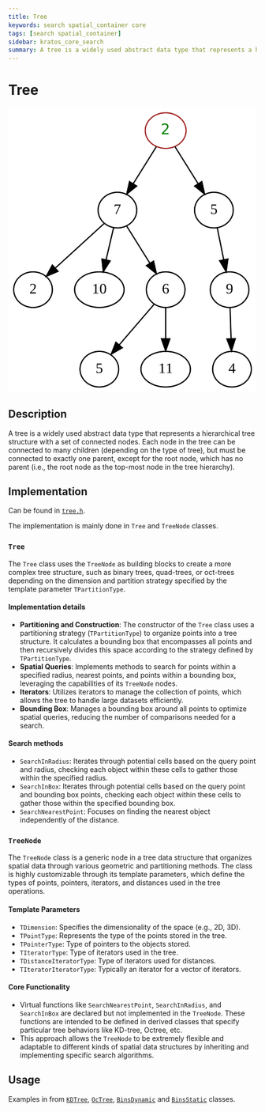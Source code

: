 ```yaml
---
title: Tree
keywords: search spatial_container core
tags: [search spatial_container]
sidebar: kratos_core_search
summary: A tree is a widely used abstract data type that represents a hierarchical tree structure with a set of connected nodes.
---
```


# Tree

![A generic, and so non-binary, unsorted, and with duplicated labels; arbitrary diagram of a tree](https://github.com/KratosMultiphysics/Documentation/blob/master/Wiki_files/Search/tree.png?raw=true)

## Description

A tree is a widely used abstract data type that represents a hierarchical tree structure with a set of connected nodes. Each node in the tree can be connected to many children (depending on the type of tree), but must be connected to exactly one parent, except for the root node, which has no parent (i.e., the root node as the top-most node in the tree hierarchy).

## Implementation

Can be found in [`tree.h`](https://github.com/KratosMultiphysics/Kratos/blob/master/kratos/spatial_containers/tree.h).

The implementation is mainly done in `Tree` and `TreeNode` classes.

### `Tree`

The `Tree` class uses the `TreeNode` as building blocks to create a more complex tree structure, such as binary trees, quad-trees, or oct-trees depending on the dimension and partition strategy specified by the template parameter `TPartitionType`.

#### Implementation details

- **Partitioning and Construction**: The constructor of the `Tree` class uses a partitioning strategy (`TPartitionType`) to organize points into a tree structure. It calculates a bounding box that encompasses all points and then recursively divides this space according to the strategy defined by `TPartitionType`.
- **Spatial Queries**: Implements methods to search for points within a specified radius, nearest points, and points within a bounding box, leveraging the capabilities of its `TreeNode` nodes.
- **Iterators**: Utilizes iterators to manage the collection of points, which allows the tree to handle large datasets efficiently.
- **Bounding Box**: Manages a bounding box around all points to optimize spatial queries, reducing the number of comparisons needed for a search.

#### Search methods

- `SearchInRadius`: Iterates through potential cells based on the query point and radius, checking each object within these cells to gather those within the specified radius.
- `SearchInBox`: Iterates through potential cells based on the query point and bounding box points, checking each object within these cells to gather those within the specified bounding box.
- `SearchNearestPoint`: Focuses on finding the nearest object independently of the distance.

### `TreeNode`

The `TreeNode` class is a generic node in a tree data structure that organizes spatial data through various geometric and partitioning methods. The class is highly customizable through its template parameters, which define the types of points, pointers, iterators, and distances used in the tree operations.

#### Template Parameters

- `TDimension`: Specifies the dimensionality of the space (e.g., 2D, 3D).
- `TPointType`: Represents the type of the points stored in the tree.
- `TPointerType`: Type of pointers to the objects stored.
- `TIteratorType`: Type of iterators used in the tree.
- `TDistanceIteratorType`: Type of iterators used for distances.
- `TIteratorIteratorType`: Typically an iterator for a vector of iterators.

#### Core Functionality

- Virtual functions like `SearchNearestPoint`, `SearchInRadius`, and `SearchInBox` are declared but not implemented in the `TreeNode`. These functions are intended to be defined in derived classes that specify particular tree behaviors like KD-tree, Octree, etc.
- This approach allows the `TreeNode` to be extremely flexible and adaptable to different kinds of spatial data structures by inheriting and implementing specific search algorithms.

## Usage

Examples in from [`KDTree`](kd_tree.md), [`OcTree`](octree.md), [`BinsDynamic`](bins_dynamic.md) and [`BinsStatic`](bins_static.md)  classes.
